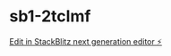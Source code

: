 # sb1-2tclmf

[Edit in StackBlitz next generation editor ⚡️](https://stackblitz.com/~/github.com/iyuyoung/sb1-2tclmf)